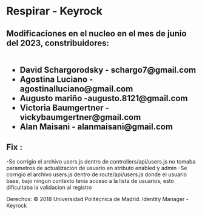 <h1>Respirar - Keyrock</h1>

<h2>
Modificaciones en el nucleo en el mes de junio del 2023, constribuidores:
<br></br>
<ul>
<li>David Schargorodsky - schargo7@gmail.com</li>  
<li>Agostina Luciano - agostinalluciano@gmail.com</li>
<li>Augusto mariño -augusto.8121@gmail.com</li>
<li>Victoria Baumgertner - vickybaumgertner@gmail.com</li>
<li>Alan Maisani - alanmaisani@gmail.com</li>
</ul>
</h2>

<h2>
  Fix :
</h2>

-Se corrigio el archivo users.js dentro de controllers/api/users.js no tomaba parametros de actualizacion de usuario en atributo enabled y admin
-Se corrigio el archivo users.js dentro de route/api/users.js donde el usuario base, bajo ningun contexto tenia acceso a la lista de usuarios, esto dificultaba la validacion al registro


Derechos:
© 2018 Universidad Politécnica de Madrid.
Identity Manager - Keyrock
